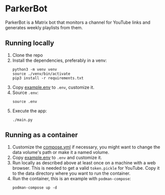 # ParkerBot

ParkerBot is a Matrix bot that monitors a channel for YouTube links and
generates weekly playlists from them.

## Running locally

1. Clone the repo
2. Install the dependencies, preferably in a venv:
   ```shell
   python3 -m venv venv
   source ./venv/bin/activate
   pip3 install -r requirements.txt
   ```
3. Copy [example.env](example.env) to `.env`, customize it.
4. Source `.env`:
   ```shell
   source .env
   ```
5. Execute the app:
   ```shell
   ./main.py
   ```

## Running as a container

1. Customize the [compose.yml](compose.yml) if necessary, you might want to change the data
   volume's path or make it a named volume.
2. Copy [example.env](example.env) to `.env` and customize it.
3. Run locally as described above at least once on a machine with a web browser.
   This is needed to get a valid `token.pickle` for YouTube. Copy it to the data
   directory where you want to run the container.
4. Run the container, this is an example with `podman-compose`:
   ```shell
   podman-compose up -d
   ```
